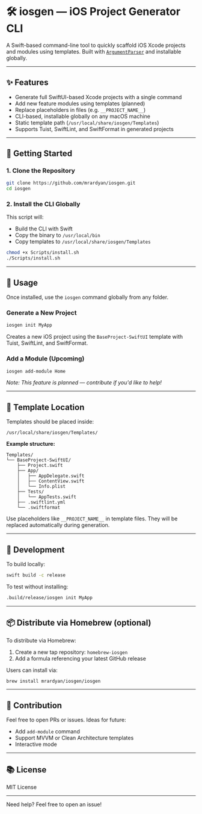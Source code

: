# 🛠 iosgen — iOS Project Generator CLI

A Swift-based command-line tool to quickly scaffold iOS Xcode projects and modules using templates. Built with [`ArgumentParser`](https://github.com/apple/swift-argument-parser) and installable globally.

---

## ✨ Features

- Generate full SwiftUI-based Xcode projects with a single command
- Add new feature modules using templates (planned)
- Replace placeholders in files (e.g. `__PROJECT_NAME__`)
- CLI-based, installable globally on any macOS machine
- Static template path (`/usr/local/share/iosgen/Templates`)
- Supports Tuist, SwiftLint, and SwiftFormat in generated projects

---

## 🚀 Getting Started

### 1. Clone the Repository

```bash
git clone https://github.com/mrardyan/iosgen.git
cd iosgen
```

### 2. Install the CLI Globally

This script will:
- Build the CLI with Swift
- Copy the binary to `/usr/local/bin`
- Copy templates to `/usr/local/share/iosgen/Templates`

```bash
chmod +x Scripts/install.sh
./Scripts/install.sh
```

---

## 🧪 Usage

Once installed, use the `iosgen` command globally from any folder.

### Generate a New Project

```bash
iosgen init MyApp
```
Creates a new iOS project using the `BaseProject-SwiftUI` template with Tuist, SwiftLint, and SwiftFormat.

### Add a Module (Upcoming)

```bash
iosgen add-module Home
```
*Note: This feature is planned — contribute if you'd like to help!*

---

## 📁 Template Location

Templates should be placed inside:

```
/usr/local/share/iosgen/Templates/
```

**Example structure:**
```
Templates/
└── BaseProject-SwiftUI/
    ├── Project.swift
    ├── App/
    │   ├── AppDelegate.swift
    │   ├── ContentView.swift
    │   └── Info.plist
    ├── Tests/
    │   └── AppTests.swift
    ├── .swiftlint.yml
    └── .swiftformat
```

Use placeholders like `__PROJECT_NAME__` in template files. They will be replaced automatically during generation.

---

## 🔧 Development

To build locally:

```bash
swift build -c release
```

To test without installing:

```bash
.build/release/iosgen init MyApp
```

---

## 📦 Distribute via Homebrew (optional)

To distribute via Homebrew:

1. Create a new tap repository: `homebrew-iosgen`
2. Add a formula referencing your latest GitHub release

Users can install via:

```bash
brew install mrardyan/iosgen/iosgen
```

---

## 🙌 Contribution

Feel free to open PRs or issues. Ideas for future:
- Add `add-module` command
- Support MVVM or Clean Architecture templates
- Interactive mode

---

## 📚 License

MIT License

---

Need help? Feel free to open an issue!